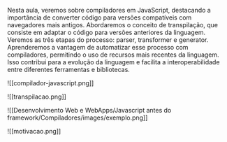 Nesta aula, veremos sobre compiladores em JavaScript, destacando a importância de converter código para versões compatíveis com navegadores mais antigos. Abordaremos o conceito de transpilação, que consiste em adaptar o código para versões anteriores da linguagem. Veremos as três etapas do processo: parser, transformer e generator. Aprenderemos a vantagem de automatizar esse processo com compiladores, permitindo o uso de recursos mais recentes da linguagem. Isso contribui para a evolução da linguagem e facilita a interoperabilidade entre diferentes ferramentas e bibliotecas.

![[compilador-javascript.png]]

![[transpilacao.png]]

![[Desenvolvimento Web e WebApps/Javascript antes do framework/Compiladores/images/exemplo.png]]

![[motivacao.png]]
